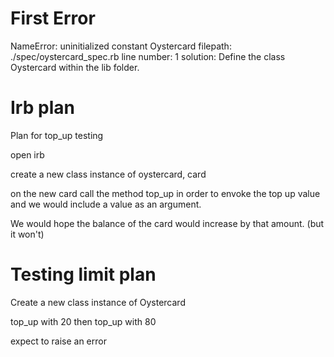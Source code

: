 # First Error

NameError: uninitialized constant Oystercard
filepath: ./spec/oystercard_spec.rb
line number: 1
solution: Define the class Oystercard within the lib folder.

# Irb plan

Plan for top_up testing

open irb 

create a new class instance of oystercard, card

on the new card call the method top_up in order to envoke the top up value and we would include a value as an argument.

We would hope the balance of the card would increase by that amount. (but it won't)

# Testing limit plan

Create a new class instance of Oystercard

top_up with 20 then top_up with 80

expect to raise an error


